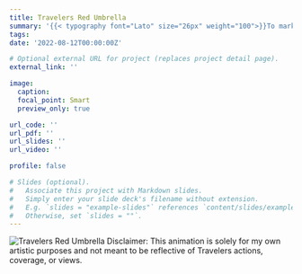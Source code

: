 ```yaml
---
title: Travelers Red Umbrella
summary: '{{< typography font="Lato" size="26px" weight="100">}}To mark the success of my data science summer 2022 internship at Travelers {{< /typography >}}'
tags:
date: '2022-08-12T00:00:00Z'

# Optional external URL for project (replaces project detail page).
external_link: ''

image:
  caption:
  focal_point: Smart
  preview_only: true

url_code: ''
url_pdf: ''
url_slides: ''
url_video: ''

profile: false

# Slides (optional).
#   Associate this project with Markdown slides.
#   Simply enter your slide deck's filename without extension.
#   E.g. `slides = "example-slides"` references `content/slides/example-slides.md`.
#   Otherwise, set `slides = ""`.
---
```

<img src="featured_gif.gif" alt="Travelers Red Umbrella"/>
Disclaimer: This animation is solely for my own artistic purposes and not meant to be reflective of Travelers actions, coverage, or views.

